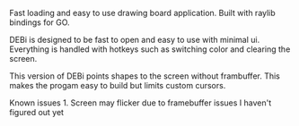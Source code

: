 Fast loading and easy to use drawing board application. Built with raylib bindings for GO.

DEBi is designed to be fast to open and easy to use with minimal ui. Everything is handled with hotkeys such as switching color and clearing the screen.

This version of DEBi points shapes to the screen without frambuffer. This makes the progam easy to build but limits custom cursors.

Known issues 
    1. Screen may flicker due to framebuffer issues I haven't figured out yet
